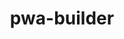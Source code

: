 ---
layout: default
title: pwa-builder
permalink: /web/pwa/pwa-builder
parent: pwa
grand_parent: web
has_toc: true
---